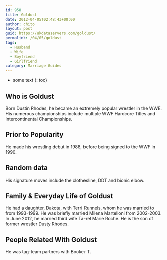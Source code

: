 ```yaml
---
id: 958
title: Goldust
date: 2012-04-05T02:48:43+00:00
author: chito
layout: post
guid: https://ukdataservers.com/goldust/
permalink: /04/05/goldust
tags:
  - Husband
  - Wife
  - Boyfriend
  - Girlfriend
category: Marriage Guides
---
```


* some text
{: toc}


## Who is  Goldust
                  
                  
                  
Born Dustin Rhodes, he became an extremely popular wrestler in the WWE. His numerous championships include multiple WWF Hardcore Titles and Intercontinental Championships. 
                  
                
                
                
## Prior to Popularity 
                  
                  
                  
He made his wrestling debut in 1988, before being signed to the WWF in 1990. 
                  
                
                
                
## Random data 
                  
                  
                  
His signature moves include the clothesline, DDT and bionic elbow. 
                  
                
                
                
## Family & Everyday Life of Goldust
                  
                  
                  
He had a daughter, Dakota, with Terri Runnels, whom he was married to from 1993-1999. He was briefly married Milena Martelloni from 2002-2003. In June 2012, he married third wife Ta-rel Marie Roche. He is the son of former wrestler Dusty Rhodes. 
                  
                
                
                
## People Related With  Goldust
                  
                  
                  
He was tag-team partners with Booker T. 
                  
                
              
            
          
          
          
    
    
  
